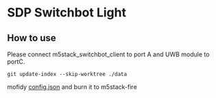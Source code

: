 # SDP Switchbot Light

## How to use

Please connect m5stack_switchbot_client to port A and UWB module to portC.

```
git update-index --skip-worktree ./data
```

mofidy [config.json](./data/config.json) and burn it to m5stack-fire